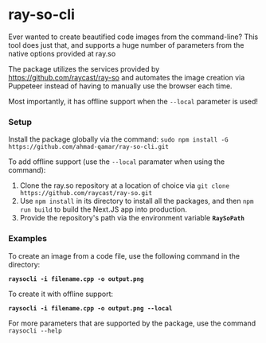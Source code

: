 # ray-so-cli
Ever wanted to create beautified code images from the command-line? This tool does just that, and supports a huge number of parameters from the native options provided at ray.so

The package utilizes the services provided by https://github.com/raycast/ray-so and automates the image creation via Puppeteer instead of having to manually use the browser each time. 

Most importantly, it has offline support when the `--local` parameter is used!

### Setup
Install the package globally via the command:
`sudo npm install -G https://github.com/ahmad-qamar/ray-so-cli.git`

To add offline support (use the `--local` paramater when using the command):
1) Clone the ray.so repository at a location of choice via `git clone https://github.com/raycast/ray-so.git`
2) Use `npm install` in its directory to install all the packages, and then `npm run build` to build the Next.JS app into production.
3) Provide the repository's path via the environment variable **`RaySoPath`**

### Examples
To create an image from a code file, use the following command in the directory:

**`raysocli -i filename.cpp -o output.png`**

To create it with offline support:

**`raysocli -i filename.cpp -o output.png --local`**

For more parameters that are supported by the package, use the command `raysocli --help`

